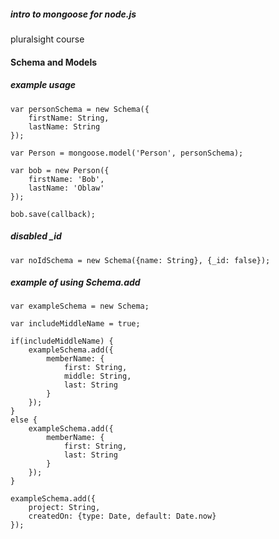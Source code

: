 ##### intro to mongoose for node.js
pluralsight course


#### Schema and Models

##### example usage
```
var personSchema = new Schema({
    firstName: String,
    lastName: String
});

var Person = mongoose.model('Person', personSchema);

var bob = new Person({
    firstName: 'Bob',
    lastName: 'Oblaw'
});

bob.save(callback);
```

##### disabled _id
```
var noIdSchema = new Schema({name: String}, {_id: false});
```


##### example of using Schema.add
```
var exampleSchema = new Schema;

var includeMiddleName = true;

if(includeMiddleName) {
    exampleSchema.add({
        memberName: {
            first: String,
            middle: String,
            last: String
        }
    });    
}
else {
    exampleSchema.add({
        memberName: {
            first: String,
            last: String
        }
    });
}

exampleSchema.add({
    project: String,
    createdOn: {type: Date, default: Date.now}
});
```